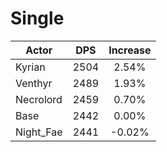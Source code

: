 # Single
| Actor | DPS | Increase |
|---|:---:|:---:|
|Kyrian|2504|2.54%|
|Venthyr|2489|1.93%|
|Necrolord|2459|0.70%|
|Base|2442|0.00%|
|Night_Fae|2441|-0.02%|
